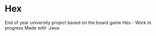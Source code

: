 # Hex
End of year university project based on the board game Hex - Work in progress
Made with :Java:
